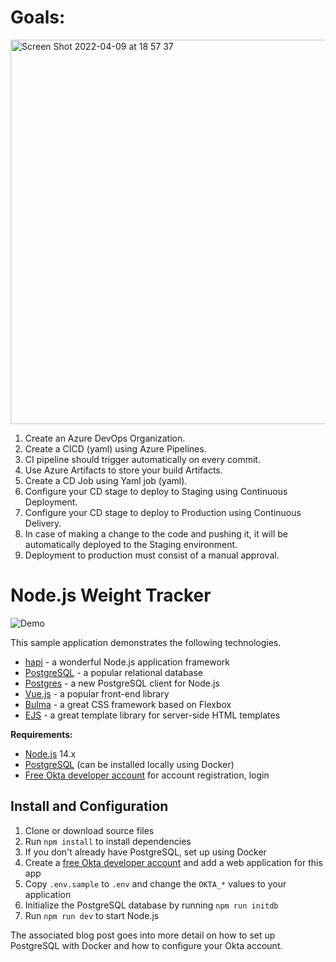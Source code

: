 # Goals:





<img width="615" alt="Screen Shot 2022-04-09 at 18 57 37" src="https://user-images.githubusercontent.com/93793111/162582180-fe17cb3a-1d24-4279-b69e-03e77e7a7cd2.png">




1. Create an Azure DevOps Organization.
2. Create a CICD (yaml) using Azure Pipelines.
3. CI pipeline should trigger automatically on every commit.
4. Use Azure Artifacts to store your build Artifacts.
5. Create a CD Job using Yaml job (yaml).
6. Configure your CD stage to deploy to Staging using Continuous Deployment.
7. Configure your CD stage to deploy to Production using Continuous Delivery.
8. In case of making a change to the code and pushing it, it will be automatically deployed to the Staging environment.
9. Deployment to production must consist of a manual approval.


# Node.js Weight Tracker

![Demo](docs/build-weight-tracker-app-demo.gif)

This sample application demonstrates the following technologies.

* [hapi](https://hapi.dev) - a wonderful Node.js application framework
* [PostgreSQL](https://www.postgresql.org/) - a popular relational database
* [Postgres](https://github.com/porsager/postgres) - a new PostgreSQL client for Node.js
* [Vue.js](https://vuejs.org/) - a popular front-end library
* [Bulma](https://bulma.io/) - a great CSS framework based on Flexbox
* [EJS](https://ejs.co/) - a great template library for server-side HTML templates

**Requirements:**

* [Node.js](https://nodejs.org/) 14.x
* [PostgreSQL](https://www.postgresql.org/) (can be installed locally using Docker)
* [Free Okta developer account](https://developer.okta.com/) for account registration, login

## Install and Configuration

1. Clone or download source files
1. Run `npm install` to install dependencies
1. If you don't already have PostgreSQL, set up using Docker
1. Create a [free Okta developer account](https://developer.okta.com/) and add a web application for this app
1. Copy `.env.sample` to `.env` and change the `OKTA_*` values to your application
1. Initialize the PostgreSQL database by running `npm run initdb`
1. Run `npm run dev` to start Node.js

The associated blog post goes into more detail on how to set up PostgreSQL with Docker and how to configure your Okta account.
